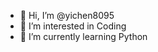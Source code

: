- 👋 Hi, I’m @yichen8095
- 👀 I’m interested in Coding
- 🌱 I’m currently learning Python

<!---
yichen8095/yichen8095 is a ✨ special ✨ repository because its `README.md` (this file) appears on your GitHub profile.
You can click the Preview link to take a look at your changes.
--->
